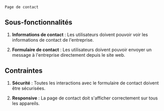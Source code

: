 
                                                                        Page de contact

## Sous-fonctionnalités

1. **Informations de contact** : Les utilisateurs doivent pouvoir voir les informations de contact de l'entreprise.

2. **Formulaire de contact** : Les utilisateurs doivent pouvoir envoyer un message à l'entreprise directement depuis le site web.

## Contraintes

1. **Sécurité** : Toutes les interactions avec le formulaire de contact doivent être sécurisées.

2. **Responsive** : La page de contact doit s'afficher correctement sur tous les appareils.


